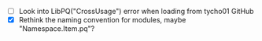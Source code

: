 - [ ] Look into LibPQ("CrossUsage") error when loading from tycho01 GitHub
- [x] Rethink the naming convention for modules, maybe "Namespace.Item.pq"?
